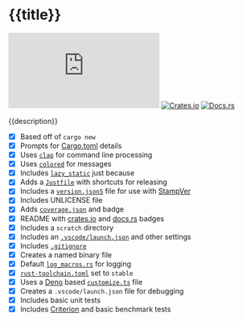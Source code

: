 # {{title}}

[![coverage](https://shields.io/endpoint?url=https://raw.githubusercontent.com/{{alias}}/{{projectName}}/main/coverage.json)](https://github.com/{{alias}}/{{projectName}}/blob/main/coverage.json)
[![Crates.io](https://img.shields.io/crates/v/{{projectName}}.svg)](https://crates.io/crates/{{projectName}})
[![Docs.rs](https://docs.rs/{{projectName}}/badge.svg)](https://docs.rs/{{projectName}})

{{description}}

- [x] Based off of `cargo new`
- [x] Prompts for [Cargo.toml](./Cargo.toml) details
- [x] Uses [`clap`](https://crates.io/crates/clap) for command line processing
- [x] Uses [`colored`](https://crates.io/crates/colored) for messages
- [x] Includes [`lazy_static`](https://crates.io/crates/lazy_static) just because
- [x] Adds a [`Justfile`](https://crates.io/crates/just) with shortcuts for releasing
- [x] Includes a [`version.json5`](./version.json5) file for use with [StampVer](https://crates.io/crates/stampver)
- [x] Includes UNLICENSE file
- [x] Adds [`coverage.json`](./coverage.json) and badge
- [x] README with [crates.io](https://crates.io/) and [docs.rs](https://docs.rs/) badges
- [x] Includes a `scratch` directory
- [x] Includes an [`.vscode/launch.json`](.vscode/launch.json) and other settings
- [x] Includes [`.gitignore`](./.gitignore)
- [x] Creates a named binary file
- [x] Default [`log_macros.rs`](./src/log_macros.rs) for logging
- [x] [`rust-toolchain.toml`](./rust-toolchain.toml) set to `stable`
- [x] Uses a [Deno](https://deno.land/) based [`customize.ts`](./customize.ts) file
- [x] Creates a `.vscode/launch.json` file for debugging
- [x] Includes basic unit tests
- [x] Includes [Criterion](https://crates.io/crates/criterion) and basic benchmark tests
